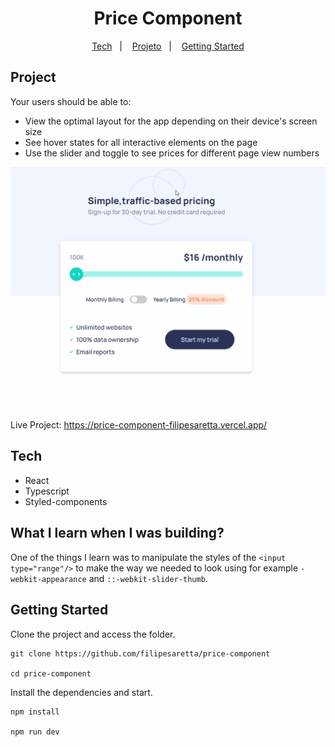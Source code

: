 <h1 align="center">Price Component</h1>

<p align="center">
  <a href="#tech">Tech</a>&nbsp;&nbsp;&nbsp;|&nbsp;&nbsp;&nbsp;
  <a href="#project">Projeto</a>&nbsp;&nbsp;&nbsp;|&nbsp;&nbsp;&nbsp;
  <a href="#getting-started">Getting Started</a>
</p>


## Project 

Your users should be able to:


- View the optimal layout for the app depending on their device's screen size
- See hover states for all interactive elements on the page
- Use the slider and toggle to see prices for different page view numbers


![Card](./src/assets/price-component.gif)


Live Project: https://price-component-filipesaretta.vercel.app/ 

## Tech

- React
- Typescript
- Styled-components

## What I learn when I was building?

One of the things I learn was to manipulate the styles of the ```<input type="range"/>``` to make the way we needed to look using for example ```-webkit-appearance``` and ```::-webkit-slider-thumb```.


## Getting Started

Clone the project and access the folder.

```
git clone https://github.com/filipesaretta/price-component

cd price-component
```

Install the dependencies and start.

```
npm install

npm run dev
```


